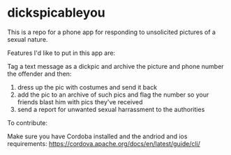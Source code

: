 # dickspicableyou


This is a repo for a phone app for responding to unsolicited pictures of a sexual nature.

Features I'd like to put in this app are:

Tag a text message as a dickpic and archive the picture and phone number the offender and then:
1) dress up the pic with costumes and send it back
2) add the pic to an archive of such pics and flag the number so your friends blast him with pics they've received
3) send a report for unwanted sexual harrassment to the authorities



To contribute:

Make sure you have Cordoba installed and the andriod and ios requirements:
https://cordova.apache.org/docs/en/latest/guide/cli/



